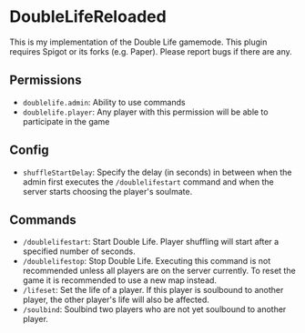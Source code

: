 # DoubleLifeReloaded

This is my implementation of the Double Life gamemode. This plugin requires Spigot or its forks (e.g. Paper). Please report bugs if there are any.

## Permissions

- `doublelife.admin`: Ability to use commands
- `doublelife.player`: Any player with this permission will be able to participate in the game

## Config

- `shuffleStartDelay`: Specify the delay (in seconds) in between when the admin first executes the `/doublelifestart` command and when the server starts choosing the player's soulmate.

## Commands

- `/doublelifestart`: Start Double Life. Player shuffling will start after a specified number of seconds.
- `/doublelifestop`: Stop Double Life. Executing this command is not recommended unless all players are on the server currently. To reset the game it is recommended to use a new map instead.
- `/lifeset`: Set the life of a player. If this player is soulbound to another player, the other player's life will also be affected.
- `/soulbind`: Soulbind two players who are not yet soulbound to another player.